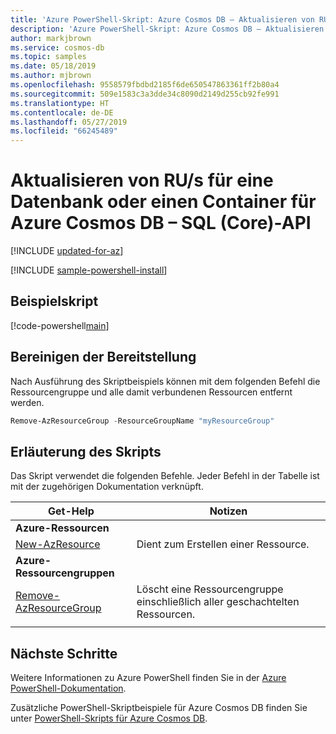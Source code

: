 ```yaml
---
title: 'Azure PowerShell-Skript: Azure Cosmos DB – Aktualisieren von RU/s für die SQL (Core)-API'
description: 'Azure PowerShell-Skript: Azure Cosmos DB – Aktualisieren von RU/s für die SQL (Core)-API'
author: markjbrown
ms.service: cosmos-db
ms.topic: samples
ms.date: 05/18/2019
ms.author: mjbrown
ms.openlocfilehash: 9558579fbdbd2185f6de650547863361ff2b80a4
ms.sourcegitcommit: 509e1583c3a3dde34c8090d2149d255cb92fe991
ms.translationtype: HT
ms.contentlocale: de-DE
ms.lasthandoff: 05/27/2019
ms.locfileid: "66245489"
---
```

# <a name="update-rus-for-a-database-or-container-for-azure-cosmos-db---sql-core-api"></a>Aktualisieren von RU/s für eine Datenbank oder einen Container für Azure Cosmos DB – SQL (Core)-API

[!INCLUDE [updated-for-az](../../../../../includes/updated-for-az.md)]

[!INCLUDE [sample-powershell-install](../../../../../includes/sample-powershell-install-no-ssh.md)]

## <a name="sample-script"></a>Beispielskript

[!code-powershell[main](../../../../../powershell_scripts/cosmosdb/sql/ps-sql-ru-update.ps1 "Update throughput on a database or container for SQL (Core) API")]

## <a name="clean-up-deployment"></a>Bereinigen der Bereitstellung

Nach Ausführung des Skriptbeispiels können mit dem folgenden Befehl die Ressourcengruppe und alle damit verbundenen Ressourcen entfernt werden.

```powershell
Remove-AzResourceGroup -ResourceGroupName "myResourceGroup"
```

## <a name="script-explanation"></a>Erläuterung des Skripts

Das Skript verwendet die folgenden Befehle. Jeder Befehl in der Tabelle ist mit der zugehörigen Dokumentation verknüpft.

| Get-Help | Notizen |
|---|---|
|**Azure-Ressourcen**| |
| [New-AzResource](https://docs.microsoft.com/powershell/module/az.resources/new-azresource) | Dient zum Erstellen einer Ressource. |
|**Azure-Ressourcengruppen**| |
| [Remove-AzResourceGroup](https://docs.microsoft.com/powershell/module/az.resources/remove-azresourcegroup) | Löscht eine Ressourcengruppe einschließlich aller geschachtelten Ressourcen. |
|||

## <a name="next-steps"></a>Nächste Schritte

Weitere Informationen zu Azure PowerShell finden Sie in der [Azure PowerShell-Dokumentation](https://docs.microsoft.com/powershell/).

Zusätzliche PowerShell-Skriptbeispiele für Azure Cosmos DB finden Sie unter [PowerShell-Skripts für Azure Cosmos DB](../../../powershell-samples.md).